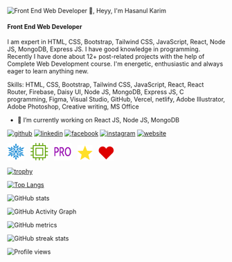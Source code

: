 ![Front End Web Developer](https://media-exp1.licdn.com/dms/image/C5616AQEeohN5HKWNoA/profile-displaybackgroundimage-shrink_350_1400/0/1637256143523?e=1675296000&v=beta&t=YhvgRq_BhjnKtwrRpRAocHk5E0Y2sZrfsWwXdeyVsf8)
👋, Heyy, I'm Hasanul Karim
#### Front End Web Developer

I am expert in HTML, CSS, Bootstrap, Tailwind CSS, JavaScript, React, Node JS, MongoDB, Express JS. I have good knowledge in programming. Recently I have done about 12+ post-related projects with the help of Complete Web Development course. I'm energetic, enthusiastic and always eager to learn anything new. 

Skills: HTML, CSS, Bootstrap, Tailwind CSS, JavaScript, React, React Router, Firebase, Daisy UI, Node JS, MongoDB, Express JS, C programming, Figma, Visual Studio, GitHub, Vercel, netlify, Adobe Illustrator, Adobe Photoshop, Creative writing, MS Office

- 🔭 I’m currently working on React JS, Node JS, MongoDB 


[<img src='https://cdn.jsdelivr.net/npm/simple-icons@3.0.1/icons/github.svg' alt='github' height='40'>](https://github.com/hasanulhasan)  [<img src='https://cdn.jsdelivr.net/npm/simple-icons@3.0.1/icons/linkedin.svg' alt='linkedin' height='40'>](https://www.linkedin.com/in/md-hasanul-karim-49284910a/)  [<img src='https://cdn.jsdelivr.net/npm/simple-icons@3.0.1/icons/facebook.svg' alt='facebook' height='40'>](https://www.facebook.com/hasanulkarim.hasan1)  [<img src='https://cdn.jsdelivr.net/npm/simple-icons@3.0.1/icons/instagram.svg' alt='instagram' height='40'>](https://www.instagram.com/hasanulhasan/)  [<img src='https://cdn.jsdelivr.net/npm/simple-icons@3.0.1/icons/icloud.svg' alt='website' height='40'>](https://sites.google.com/view/hasanulkarim/home)  

<a href='https://archiveprogram.github.com/'><img src='https://raw.githubusercontent.com/acervenky/animated-github-badges/master/assets/acbadge.gif' width='40' height='40'></a> <a href='https://docs.github.com/en/developers'><img src='https://raw.githubusercontent.com/acervenky/animated-github-badges/master/assets/devbadge.gif' width='40' height='40'></a> <a href='https://github.com/pricing'><img src='https://raw.githubusercontent.com/acervenky/animated-github-badges/master/assets/pro.gif' width='40' height='40'></a> <a href='https://stars.github.com/'><img src='https://raw.githubusercontent.com/acervenky/animated-github-badges/master/assets/starbadge.gif' width='35' height='35'></a> <a href='https://docs.github.com/en/github/supporting-the-open-source-community-with-github-sponsors'><img src='https://raw.githubusercontent.com/acervenky/animated-github-badges/master/assets/sponsorbadge.gif' width='35' height='35'></a> 

[![trophy](https://github-profile-trophy.vercel.app/?username=hasanulhasan)](https://github.com/ryo-ma/github-profile-trophy)

[![Top Langs](https://github-readme-stats.vercel.app/api/top-langs/?username=hasanulhasan)](https://github.com/anuraghazra/github-readme-stats)

![GitHub stats](https://github-readme-stats.vercel.app/api?username=hasanulhasan&show_icons=true&count_private=true)  

![GitHub Activity Graph](https://activity-graph.herokuapp.com/graph?username=hasanulhasan)  

![GitHub metrics](https://metrics.lecoq.io/hasanulhasan)  

![GitHub streak stats](https://streak-stats.demolab.com/?user=hasanulhasan)  

![Profile views](https://gpvc.arturio.dev/hasanulhasan)  